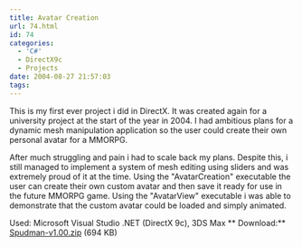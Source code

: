 ```yaml
---
title: Avatar Creation
url: 74.html
id: 74
categories:
  - 'C#'
  - DirectX9c
  - Projects
date: 2004-08-27 21:57:03
tags:
---
```


This is my first ever project i did in DirectX. It was created again for a university project at the start of the year in 2004\. I had ambitious plans for a dynamic mesh manipulation application so the user could create their own personal avatar for a MMORPG.

<!-- more -->

After much struggling and pain i had to scale back my plans. Despite this, i still managed to implement a system of mesh editing using sliders and was extremely proud of it at the time. Using the "AvatarCreation" executable the user can create their own custom avatar and then save it ready for use in the future MMORPG game. Using the "AvatarView" executable i was able to demonstrate that the custom avatar could be loaded and simply animated.

Used: Microsoft Visual Studio .NET (DirectX 9c), 3DS Max **
Download:** [Spudman-v1.00.zip](https://www.mikecann.co.uk/Files/Spudman-v1.00.zip) (694 KB)

